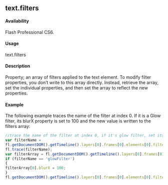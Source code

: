 ## text.filters

#### Availability

Flash Professional CS6.

#### Usage

text.filters

#### Description

Property; an array of filters applied to the text element. To modify filter properties, you don’t write to this array directly. Instead, retrieve the array, set the individual properties, and then set the array to reflect the new properties.

#### Example

The following example traces the name of the filter at index 0. If it is a Glow filter, its blurX property is set to 100 and the new value is written to the filters array:
```javascript
//trace the name of the filter at index 0, if it's glow filter, set its blurX to 100
var filterName =
fl.getDocumentDOM().getTimeline().layers[0].frames[0].elements[0].filters[0].name;
fl.trace(filterName);
var filterArray = fl.getDocumentDOM().getTimeline().layers[0].frames[0].elements[0].filters;
if (filterName == 'glowFilter')
{
filterArray[0].blurX = 100;
}
fl.getDocumentDOM().getTimeline().layers[0].frames[0].elements[0].filters = filterArray;

```
